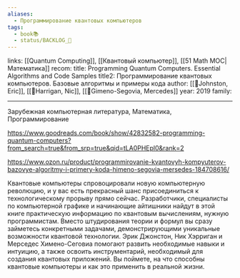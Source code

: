 ```yaml
---
aliases:
  - Программирование квантовых компьютеров
tags:
  - book📚
  - status/BACKLOG_🌰
---
```

links: [[Quantum Computing]], [[Квантовый компьютер]], [[51 Math MOC|Математика]]
recom: 
title: Programming Quantum Computers. Essential Algorithms and Code Samples
title2: Программирование квантовых компьютеров. Базовые алгоритмы и примеры кода
author: [[👤Johnston, Eric]], [[👤Harrigan, Nic]], [[👤Gimeno-Segovia, Mercedes]]
year: 2019
family:

---

Зарубежная компьютерная литература, Математика, Программирование

https://www.goodreads.com/book/show/42832582-programming-quantum-computers?from_search=true&from_srp=true&qid=tLA0PHEpl0&rank=2

https://www.ozon.ru/product/programmirovanie-kvantovyh-kompyuterov-bazovye-algoritmy-i-primery-koda-himeno-segovia-mersedes-184708616/


Квантовые компьютеры спровоцировали новую компьютерную революцию, и у вас есть прекрасный шанс присоединиться к технологическому прорыву прямо сейчас. Разработчики, специалисты по компьютерной графике и начинающие айтишники найдут в этой книге практическую информацию по квантовым вычислениям, нужную программистам. Вместо штудирования теории и формул вы сразу займетесь конкретными задачами, демонстрирующими уникальные возможности квантовой технологии.
Эрик Джонстон, Ник Хэрриган и Мерседес Химено-Сеговиа помогают развить необходимые навыки и интуицию, а также освоить инструментарий, необходимый для создания квантовых приложений. Вы поймете, на что способны квантовые компьютеры и как это применить в реальной жизни.

